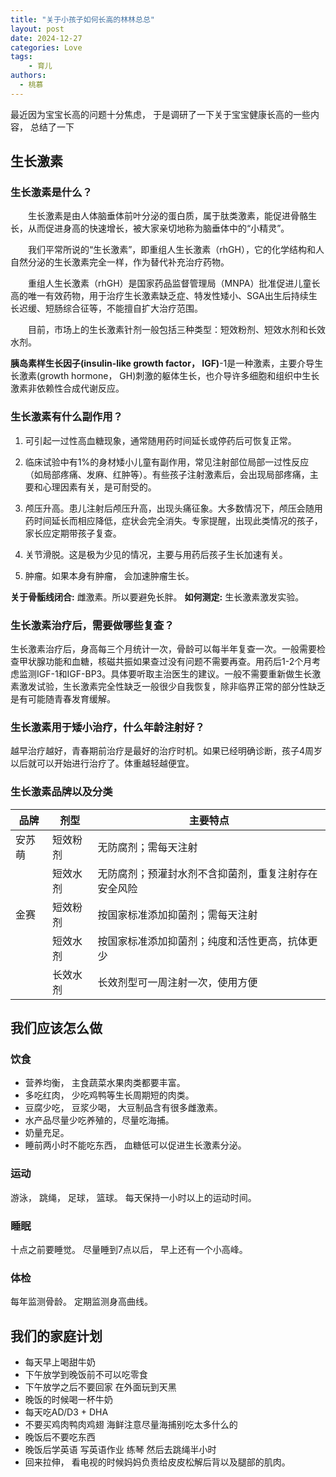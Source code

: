```yaml
---
title: "关于小孩子如何长高的林林总总"
layout: post
date: 2024-12-27
categories: Love
tags:
    - 育儿
authors: 
  - 桃慕
---
```

最近因为宝宝长高的问题十分焦虑， 于是调研了一下关于宝宝健康长高的一些内容， 总结了一下
## 生长激素

### 生长激素是什么？

　　生长激素是由人体脑垂体前叶分泌的蛋白质，属于肽类激素，能促进骨骼生长，从而促进身高的快速增长，被大家亲切地称为脑垂体中的“小精灵”。　　

　　我们平常所说的“生长激素”，即重组人生长激素（rhGH），它的化学结构和人自然分泌的生长激素完全一样，作为替代补充治疗药物。

　　重组人生长激素（rhGH）是国家药品监督管理局（MNPA）批准促进儿童长高的唯一有效药物，用于治疗生长激素缺乏症、特发性矮小、SGA出生后持续生长迟缓、短肠综合征等，不能擅自扩大治疗范围。

　　目前，市场上的生长激素针剂一般包括三种类型：短效粉剂、短效水剂和长效水剂。

 **胰岛素样生长因子(insulin-like growth factor， IGF)**-1是一种激素，主要介导生长激素(growth hormone， GH)刺激的躯体生长，也介导许多细胞和组织中生长激素非依赖性合成代谢反应。
### 生长激素有什么副作用？
1. 可引起一过性高血糖现象，通常随用药时间延长或停药后可恢复正常。

2. 临床试验中有1%的身材矮小儿童有副作用，常见注射部位局部一过性反应（如局部疼痛、发麻、红肿等）。有些孩子注射激素后，会出现局部疼痛，主要和心理因素有关，是可耐受的。

3. 颅压升高。患儿注射后颅压升高，出现头痛征象。大多数情况下，颅压会随用药时间延长而相应降低，症状会完全消失。专家提醒，出现此类情况的孩子，家长应定期带孩子复查。

4. 关节滑脱。这是极为少见的情况，主要与用药后孩子生长加速有关。
5. 肿瘤。如果本身有肿瘤， 会加速肿瘤生长。

**关于骨骺线闭合:** 雌激素。所以要避免长胖。
**如何测定:** 生长激素激发实验。

### 生长激素治疗后，需要做哪些复查？

生长激素治疗后，身高每三个月统计一次，骨龄可以每半年复查一次。一般需要检查甲状腺功能和血糖，核磁共振如果查过没有问题不需要再查。用药后1-2个月考虑监测IGF-1和IGF-BP3。具体要听取主治医生的建议。一般不需要重新做生长激素激发试验，生长激素完全性缺乏一般很少自我恢复，除非临界正常的部分性缺乏是有可能随青春发育缓解。

### 生长激素用于矮小治疗，什么年龄注射好？

越早治疗越好，青春期前治疗是最好的治疗时机。如果已经明确诊断，孩子4周岁以后就可以开始进行治疗了。体重越轻越便宜。

### 生长激素品牌以及分类
| 品牌   | 剂型         | 主要特点                                                                 |
|--------|--------------|--------------------------------------------------------------------------|
| 安苏萌 | 短效粉剂     | 无防腐剂；需每天注射                                                    |
|        | 短效水剂     | 无防腐剂；预灌封水剂不含抑菌剂，重复注射存在安全风险                   |
| 金赛   | 短效粉剂     | 按国家标准添加抑菌剂；需每天注射                                        |
|        | 短效水剂     | 按国家标准添加抑菌剂；纯度和活性更高，抗体更少                          |
|        | 长效水剂     | 长效剂型可一周注射一次，使用方便                                        |

## 我们应该怎么做
### 饮食
* 营养均衡， 主食蔬菜水果肉类都要丰富。
* 多吃红肉， 少吃鸡鸭等生长周期短的肉类。
* 豆腐少吃， 豆浆少喝， 大豆制品含有很多雌激素。
* 水产品尽量少吃养殖的，尽量吃海捕。
* 奶量充足。
* 睡前两小时不能吃东西， 血糖低可以促进生长激素分泌。

### 运动
游泳， 跳绳， 足球， 篮球。 每天保持一小时以上的运动时间。

### 睡眠
十点之前要睡觉。 尽量睡到7点以后， 早上还有一个小高峰。

### 体检
每年监测骨龄。
定期监测身高曲线。


## 我们的家庭计划
* 每天早上喝甜牛奶
* 下午放学到晚饭前不可以吃零食
* 下午放学之后不要回家 在外面玩到天黑
* 晚饭的时候喝一杯牛奶
* 每天吃AD/D3 + DHA
* 不要买鸡肉鸭肉鸡翅 海鲜注意尽量海捕别吃太多什么的
* 晚饭后不要吃东西
* 晚饭后学英语 写英语作业 练琴 然后去跳绳半小时
* 回来拉伸， 看电视的时候妈妈负责给皮皮松解后背以及腿部的肌肉。